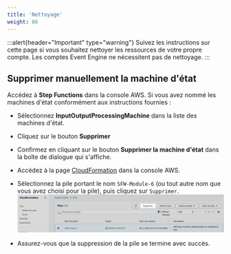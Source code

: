 ```yaml
---
title: 'Nettoyage'
weight: 86
---
```

:::alert{header="Important" type="warning"}
Suivez les instructions sur cette page si vous souhaitez nettoyer les ressources de votre propre compte. Les comptes Event Engine ne nécessitent pas de nettoyage.
:::

## Supprimer manuellement la machine d'état

Accédez à **Step Functions** dans la console AWS.
Si vous avez nommé les machines d'état conformément aux instructions fournies :

- Sélectionnez **InputOutputProcessingMachine** dans la liste des machines d'état.
- Cliquez sur le bouton **Supprimer**
- Confirmez en cliquant sur le bouton **Supprimer la machine d'état** dans la boîte de dialogue qui s'affiche.

- Accédez à la page [CloudFormation](https://console.aws.amazon.com/cloudformation/home) dans la console AWS.
- Sélectionnez la pile portant le nom `SFW-Module-6` (ou tout autre nom que vous avez choisi pour la pile), puis cliquez sur `Supprimer`.
   ![CloudFormation delete](/static/img-fr/setup/setup-cloudformation-delete.png)
- Assurez-vous que la suppression de la pile se termine avec succès.

